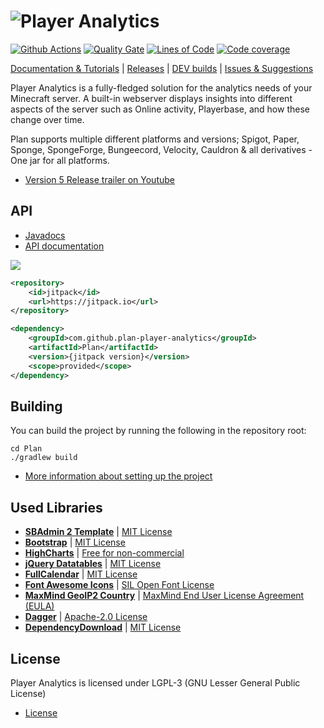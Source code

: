 # ![Player Analytics](http://puu.sh/AXSg7/5f2f78c06c.jpg)

[![Github Actions](https://github.com/plan-player-analytics/Plan/workflows/CI/badge.svg)](https://github.com/plan-player-analytics/Plan/actions/workflows/ci.yml)
[![Quality Gate](https://sonarcloud.io/api/project_badges/measure?project=com.djrapitops%3APlan&metric=alert_status)](https://sonarcloud.io/dashboard?id=com.djrapitops%3APlan)
[![Lines of Code](https://sonarcloud.io/api/project_badges/measure?project=com.djrapitops%3APlan&metric=ncloc)](https://sonarcloud.io/dashboard?id=com.djrapitops%3APlan)
[![Code coverage](https://sonarcloud.io/api/project_badges/measure?project=com.djrapitops%3APlan&metric=coverage)](https://sonarcloud.io/dashboard?id=com.djrapitops%3APlan)

[Documentation & Tutorials](https://github.com/plan-player-analytics/Plan/wiki) | [Releases](https://github.com/plan-player-analytics/Plan/releases) | [DEV builds](https://github.com/plan-player-analytics/Plan/actions/workflows/ci.yml?query=branch%3Amaster) | [Issues & Suggestions](https://github.com/plan-player-analytics/Plan/issues)

Player Analytics is a fully-fledged solution for the analytics needs of your Minecraft server. A built-in webserver displays insights into different aspects of the server such as Online activity, Playerbase, and how these change over time.

Plan supports multiple different platforms and versions; Spigot, Paper, Sponge, SpongeForge, Bungeecord, Velocity, Cauldron & all derivatives - One jar for all platforms.

- [Version 5 Release trailer on Youtube](https://www.youtube.com/watch?v=BS_Ti9zkoRc)

## API

- [Javadocs](https://plan-player-analytics.github.io/Plan/)
- [API documentation](https://github.com/plan-player-analytics/Plan/wiki/APIv5)

[![](https://jitpack.io/v/plan-player-analytics/Plan.svg)](https://jitpack.io/#plan-player-analytics/Plan)

```xml
<repository>
    <id>jitpack</id>
    <url>https://jitpack.io</url>
</repository>

<dependency>
    <groupId>com.github.plan-player-analytics</groupId>
    <artifactId>Plan</artifactId>
    <version>{jitpack version}</version>
    <scope>provided</scope>
</dependency>
```

## Building

You can build the project by running the following in the repository root:
```
cd Plan
./gradlew build
```

- [More information about setting up the project](https://github.com/plan-player-analytics/Plan/wiki/Project-Setup)

## Used Libraries

- **[SBAdmin 2 Template](https://github.com/BlackrockDigital/startbootstrap-sb-admin-2)** | [MIT License](https://opensource.org/licenses/MIT)
- **[Bootstrap](https://getbootstrap.com/)** | [MIT License](https://v4-alpha.getbootstrap.com/about/license/)
- **[HighCharts](https://www.highcharts.com/)** | [Free for non-commercial](https://www.highcharts.com/products/highcharts/#non-commercial)
- **[jQuery Datatables](https://datatables.net/)** | [MIT License](https://datatables.net/license/mit)
- **[FullCalendar](https://github.com/fullcalendar/fullcalendar)** | [MIT License](https://datatables.net/license/mit)
- **[Font Awesome Icons](http://fontawesome.io/icons/)** | [SIL Open Font License](http://scripts.sil.org/cms/scripts/page.php?site_id=nrsi&id=OFL)
- **[MaxMind GeoIP2 Country](https://www.maxmind.com/en/geoip2-country-database)** | [MaxMind End User License Agreement (EULA)](https://www.maxmind.com/en/end-user-license-agreement)
- **[Dagger](https://dagger.dev/)** | [Apache-2.0 License](https://github.com/google/dagger/blob/master/LICENSE.txt)
- **[DependencyDownload](https://github.com/Vankka/DependencyDownload)** | [MIT License](https://github.com/Vankka/DependencyDownload/blob/main/LICENSE)

## License

Player Analytics is licensed under LGPL-3 (GNU Lesser General Public License)

- [License](https://github.com/plan-player-analytics/Plan/blob/master/LICENSE)
